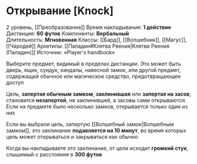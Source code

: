 # Открывание [Knock]
2 уровень, [[Преобразование]]
Время накладывания: **1 действие**
Дистанция: **60 футов**
Компоненты: **Вербальный**
Длительность: **Мгновенная**
Классы: [[Бард]], [[Волшебник]], [[Магус]], [[Чародей]]
Архетипы: [[Паладин#Клятва Рвения|Клятва Рвения (Паладин)]]
Источник: «Player's handbook»

Выберите предмет, видимый в пределах дистанции. Это может быть дверь, ящик, сундук, кандалы, навесной замок, или другой предмет, содержащий обычное или магическое средство, предотвращающее доступ

Цель, **запертая обычным замком**, **заклинившая** или **запертая на засов**, становится **незапертой**, не заклинившей, а засовы сами открываются. Если на предмете было несколько замков, открывается только один из них

Если вы выбрали цель, запертую [[Волшебный замок|Волшебным замком]], это заклинание **подавляется на 10 минут**, во время которых цель может открываться и закрываться как обычно

Когда вы накладываете это заклинание, от цели исходит **громкий стук**, слышимый с расстояния в **300 футов**